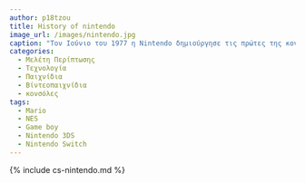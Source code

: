 ```yaml
---
author: p18tzou
title: History of nintendo
image_url: /images/nintendo.jpg
caption: "Tον Ιούνιο του 1977 η Nintendo δημιούργησε τις πρώτες της κονσόλες με όνομα Color TV-Game 6 και Color TV-Game 15, οι οποίες παρείχαν 6 και 15 προεγκατεστημένα παιχνίδια αντίστοιχα. Αγοράστηκαν 4 εκατομμύρια μόνο στα πρώτα 5 μοντέλα της και ήταν ιδιαίτερα επιτυχείς. Στη συνέχεια ακολούθησε το Game & Watch του 1980, η πρώτη παιχνιδομηχανή χειρός με την δικιά της LCD οθόνη, προπομπός του GameBoy, το οποίο μαζί με το NES(Nintendo Entertainment System) γνώρισε μεγάλη επιτυχία τόσο στην μέση ανατολή όσο και στην δύση αφού πραγματοποιήθηκε η πρώτη απόπειρα της Nintendo να προωθήσει τα προϊόντα της στην Αμερική. Τα Ιαπωνικής κατασκευής Game And Watch πήραν διαφορετική ονομασία κατά την προώθησή τους εκτός Ιαπωνίας, όπως για παράδειγμα GameWatch στην έκδοση της Αμερικής, Tricotronic έκδοση της Γερμανίας και G&W στην έκδοση της Αυστρίας. Οι πρώτες μεγάλες σειρές παιχνιδιών θα κάνουν την εμφάνισή τους, όπως το Donkey Kong, Legends of Zelda, Star Fox αλλά και ο θρυλικός Mario, αν και αρχικά ονομάστηκε Jumpman. Mario ¨βαφτίστηκε¨ στην έκδοση της Αμερικής και έκτοτε καθιερώθηκε έτσι. Εν συνεχεία έρχεται το NES, ως Family Computer που ήταν η πρώτη κονσόλα της εταιρείας βασιζόμενη στην κασέτα(cartridge) το 1983 και κάπως έτσι περνάμε στην εποχή που τα games δεν είναι προ εγκατεστημένα στην μνήμη αλλά σε μορφή μέσου."  
categories:
  - Μελέτη Περίπτωσης
  - Τεχνολογία
  - Παιχνίδια
  - Βίντεοπαιχνίδια
  - κονσόλες
tags:
  - Mario
  - NES
  - Game boy
  - Nintendo 3DS
  - Nintendo Switch
---
```


{% include cs-nintendo.md %}

